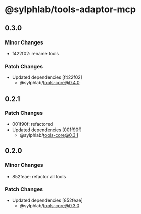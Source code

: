 # @sylphlab/tools-adaptor-mcp

## 0.3.0

### Minor Changes

- f422f02: rename tools

### Patch Changes

- Updated dependencies [f422f02]
  - @sylphlab/tools-core@0.4.0

## 0.2.1

### Patch Changes

- 001f90f: refactored
- Updated dependencies [001f90f]
  - @sylphlab/tools-core@0.3.1

## 0.2.0

### Minor Changes

- 852feae: refactor all tools

### Patch Changes

- Updated dependencies [852feae]
  - @sylphlab/tools-core@0.3.0
